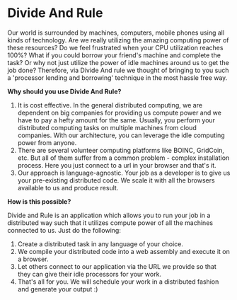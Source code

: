 # Divide And Rule

Our world is surrounded by machines, computers, mobile phones using all kinds of technology. Are we really utilizing the amazing computing power of these resources? Do we feel frustrated when your CPU utilization reaches 100%? What if you could borrow your friend's machine and complete the task? Or why not just utilize the power of idle machines around us to get the job done? 
Therefore, via Divide And rule we thought of bringing to you such a 'processor lending and borrowing' technique in the most hassle free way.  

**Why should you use Divide And Rule?**

1. It is cost effective. In the general distributed computing, we are dependent on big companies for providing us compute power and we have to pay a hefty amount for the same. Usually, you perform your distributed computing tasks on multiple machines from cloud companies. With our architecture, you can leverage the idle computing power from anyone.
2. There are several volunteer computing platforms like BOINC, GridCoin, etc. But all of them suffer from a common problem - complex installation process. Here you just connect to a url in your browser and that's it. 
3. Our approach is language-agnostic. Your job as a developer is to give us your pre-existing distributed code. We scale it with all the browsers available to us and produce result.

**How is this possible?**

Divide and Rule is an application which allows you to run your job in a distributed way such that it utilizes compute power of all the machines connected to us. Just do the following:
1. Create a distributed task in any language of your choice.
2. We compile your distributed code into a web assembly and execute it on a browser.
3. Let others connect to our application via the URL we provide so that they can give their idle processors for your work.
4. That's all for you. We will schedule your work in a distributed fashion and generate your output :)
